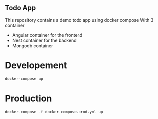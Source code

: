 ## Todo App

This repository contains a demo todo app using docker compose
With 3 container
- Angular container for the frontend
- Nest container for the backend
- Mongodb container

# Developement

```code
docker-compose up
```

# Production

```code
docker-compose -f docker-compose.prod.yml up
```